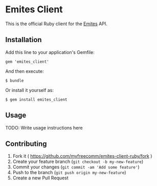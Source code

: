 # Emites Client

This is the official Ruby client for the [Emites](https://app.emites.com.br) API.

## Installation

Add this line to your application's Gemfile:

    gem 'emites_client'

And then execute:

    $ bundle

Or install it yourself as:

    $ gem install emites_client

## Usage

TODO: Write usage instructions here

## Contributing

1. Fork it ( https://github.com/myfreecomm/emites-client-ruby/fork )
2. Create your feature branch (`git checkout -b my-new-feature`)
3. Commit your changes (`git commit -am 'Add some feature'`)
4. Push to the branch (`git push origin my-new-feature`)
5. Create a new Pull Request
